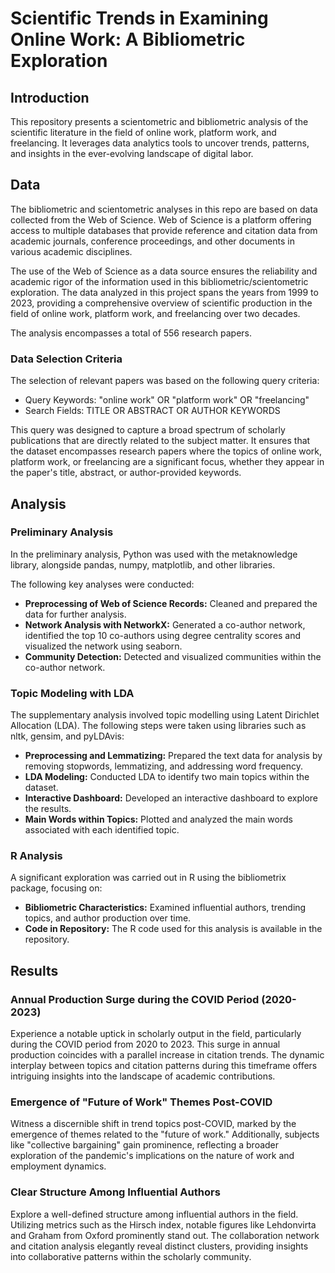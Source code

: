 # Scientific Trends in Examining Online Work: A Bibliometric Exploration



## Introduction

This repository presents a scientometric and bibliometric analysis of the scientific literature in the field of online work, platform work, and freelancing. It leverages data analytics tools to uncover trends, patterns, and insights in the ever-evolving landscape of digital labor.


## Data 

The bibliometric and scientometric analyses in this repo are based on data collected from the Web of Science. Web of Science is a platform offering access to multiple databases that provide reference and citation data from academic journals, conference proceedings, and other documents in various academic disciplines. 

The use of the Web of Science as a data source ensures the reliability and academic rigor of the information used in this bibliometric/scientometric exploration. The data analyzed in this project spans the years from 1999 to 2023, providing a comprehensive overview of scientific production in the field of online work, platform work, and freelancing over two decades. 

The analysis encompasses a total of 556 research papers.

### Data Selection Criteria

The selection of relevant papers was based on the following query criteria:
- Query Keywords: "online work" OR "platform work" OR "freelancing"
- Search Fields: TITLE OR ABSTRACT OR AUTHOR KEYWORDS

This query was designed to capture a broad spectrum of scholarly publications that are directly related to the subject matter. It ensures that the dataset encompasses research papers where the topics of online work, platform work, or freelancing are a significant focus, whether they appear in the paper's title, abstract, or author-provided keywords.


## Analysis 

### Preliminary Analysis

In the preliminary analysis, Python was used with the metaknowledge library, alongside pandas, numpy, matplotlib, and other libraries. 

The following key analyses were conducted:

- **Preprocessing of Web of Science Records:** Cleaned and prepared the data for further analysis.
- **Network Analysis with NetworkX:** Generated a co-author network, identified the top 10 co-authors using degree centrality scores and visualized the network using seaborn.
- **Community Detection:** Detected and visualized communities within the co-author network.

### Topic Modeling with LDA

The supplementary analysis involved topic modelling using Latent Dirichlet Allocation (LDA). The following steps were taken using libraries such as nltk, gensim, and pyLDAvis:

- **Preprocessing and Lemmatizing:** Prepared the text data for analysis by removing stopwords, lemmatizing, and addressing word frequency.
- **LDA Modeling:** Conducted LDA to identify two main topics within the dataset.
- **Interactive Dashboard:** Developed an interactive dashboard to explore the results.
- **Main Words within Topics:** Plotted and analyzed the main words associated with each identified topic.

### R Analysis

A significant exploration was carried out in R using the bibliometrix package, focusing on:

- **Bibliometric Characteristics:** Examined influential authors, trending topics, and author production over time.
- **Code in Repository:** The R code used for this analysis is available in the repository.

## Results

### Annual Production Surge during the COVID Period (2020-2023)

Experience a notable uptick in scholarly output in the field, particularly during the COVID period from 2020 to 2023. This surge in annual production coincides with a parallel increase in citation trends. The dynamic interplay between topics and citation patterns during this timeframe offers intriguing insights into the landscape of academic contributions.

### Emergence of "Future of Work" Themes Post-COVID

Witness a discernible shift in trend topics post-COVID, marked by the emergence of themes related to the "future of work." Additionally, subjects like "collective bargaining" gain prominence, reflecting a broader exploration of the pandemic's implications on the nature of work and employment dynamics.

### Clear Structure Among Influential Authors

Explore a well-defined structure among influential authors in the field. Utilizing metrics such as the Hirsch index, notable figures like Lehdonvirta and Graham from Oxford prominently stand out. The collaboration network and citation analysis elegantly reveal distinct clusters, providing insights into collaborative patterns within the scholarly community.






